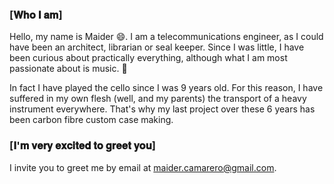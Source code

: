 ### [𝐖𝐡𝐨 𝐈 𝐚𝐦]

Hello, my name is Maider 😄. I am a telecommunications engineer, as I could have been an architect, librarian or seal keeper. Since I was little, I have been curious about practically everything, although what I am most passionate about is music. 🎻

In fact I have played the cello since I was 9 years old. For this reason, I have suffered in my own flesh (well, and my parents) the transport of a heavy instrument everywhere. That's why my last project over these 6 years has been carbon fibre custom case making.

### [𝐈'𝐦 𝐯𝐞𝐫𝐲 𝐞𝐱𝐜𝐢𝐭𝐞𝐝 𝐭𝐨 𝐠𝐫𝐞𝐞𝐭 𝐲𝐨𝐮] 

I invite you to greet me by email at maider.camarero@gmail.com. 
